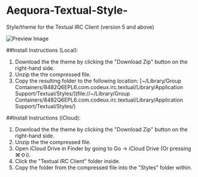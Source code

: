 # Aequora-Textual-Style-
Style/theme for the Textual IRC Client (version 5 and above)
   
 ![Preview Image](http://alex.systems/Q0oEz.png)   
    
##Install Instructions (Local):  
1. Download the the theme by clicking the "Download Zip" button on the right-hand side.  
2. Unzip the the compressed file.   
3. Copy the resulting folder to the following location: [~/Library/Group Containers/8482Q6EPL6.com.codeux.irc.textual/Library/Application Support/Textual/Styles/](file://~/Library/Group Containers/8482Q6EPL6.com.codeux.irc.textual/Library/Application Support/Textual/Styles/)
   
##Install Instructions (iCloud):  
1. Download the the theme by clicking the "Download Zip" button on the right-hand side.  
2. Unzip the the compressed file.  
3. Open iCloud Drive in Finder by going to Go -> iCloud Drive (Or pressing ⌘⇧i).  
4. Click the "Textual IRC Client" folder inside.   
5. Copy the folder from the compressed file into the "Styles" folder within.   

